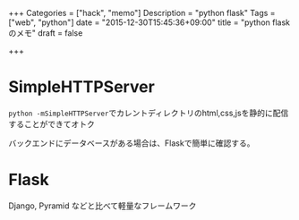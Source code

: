 +++
Categories = ["hack", "memo"]
Description = "python flask"
Tags = ["web", "python"]
date = "2015-12-30T15:45:36+09:00"
title = "python flaskのメモ"
draft = false

+++

# SimpleHTTPServer

`python -mSimpleHTTPServer`でカレントディレクトリのhtml,css,jsを静的に配信することができてオトク

バックエンドにデータベースがある場合は、Flaskで簡単に確認する。

# Flask

Django, Pyramid などと比べて軽量なフレームワーク
